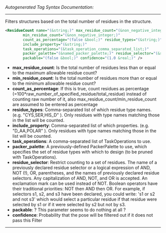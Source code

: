 <!-- THIS IS AN AUTOGENERATED FILE: Don't edit it directly, instead change the schema definition in the code itself. -->

_Autogenerated Tag Syntax Documentation:_

---
Filters structures based on the total number of residues in the structure.

```xml
<ResidueCount name="(&string;)" max_residue_count="(&non_negative_integer;)"
        min_residue_count="(&non_negative_integer;)"
        count_as_percentage="(false &bool;)" residue_types="(&string;)"
        include_property="(&string;)"
        task_operations="(&task_operation_comma_separated_list;)"
        packer_palette="(&named_packer_palette;)" residue_selector="(&string;)"
        packable="(false &bool;)" confidence="(1.0 &real;)" />
```

-   **max_residue_count**: Is the total number of residues less than or equal to the maximum allowable residue count?
-   **min_residue_count**: Is the total number of residues more than or equal to the minimum allowable residue count?
-   **count_as_percentage**: If this is true, count residues as percentage (=100*raw_number_of_specified_residue/total_residue) instead of counting raw number of it, also max_residue_count/min_residue_count are assumed to be entered as percentage
-   **residue_types**: Comma-separated list of which residue type names. (e.g. "CYS,SER,HIS_D" ). Only residues with type names matching those in the list will be counted.
-   **include_property**: Comma-separated list of which properties. (e.g. "D_AA,POLAR" ). Only residues with type names matching those in the list will be counted.
-   **task_operations**: A comma-separated list of TaskOperations to use.
-   **packer_palette**: A previously-defined PackerPalette to use, which specifies the set of residue types with which to design (to be pruned with TaskOperations).
-   **residue_selector**: Restrict counting to a set of residues. The name of a previously declared residue selector or a logical expression of AND, NOT (!), OR, parentheses, and the names of previously declared residue selectors. Any capitalization of AND, NOT, and OR is accepted. An exclamation mark can be used instead of NOT. Boolean operators have their traditional priorities: NOT then AND then OR. For example, if selectors s1, s2, and s3 have been declared, you could write: 's1 or s2 and not s3' which would select a particular residue if that residue were selected by s1 or if it were selected by s2 but not by s3.
-   **packable**: ? This parameter seems to do nothing at all ?
-   **confidence**: Probability that the pose will be filtered out if it does not pass this Filter

---
